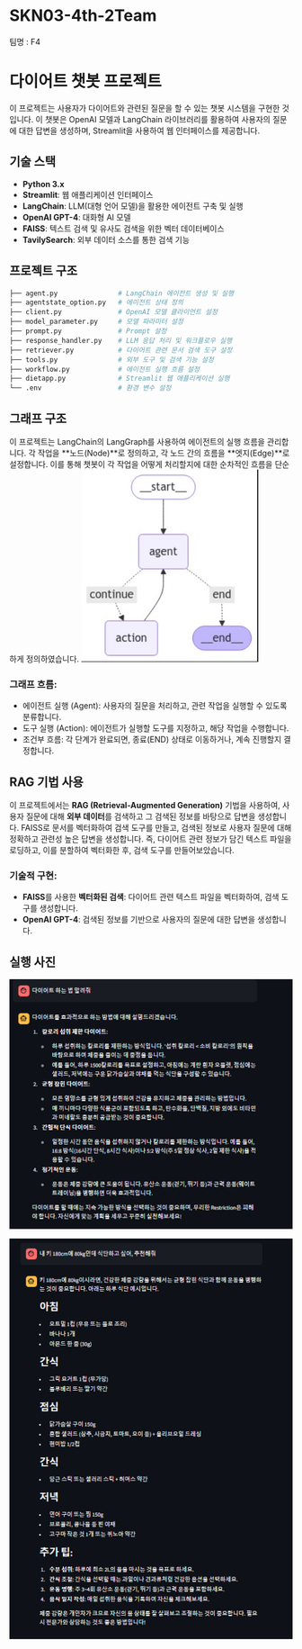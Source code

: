 # SKN03-4th-2Team
팀명 : F4

# 다이어트 챗봇 프로젝트

이 프로젝트는 사용자가 다이어트와 관련된 질문을 할 수 있는 챗봇 시스템을 구현한 것입니다. 이 챗봇은 OpenAI 모델과 LangChain 라이브러리를 활용하여 사용자의 질문에 대한 답변을 생성하며, Streamlit을 사용하여 웹 인터페이스를 제공합니다.

## 기술 스택

- **Python 3.x**
- **Streamlit**: 웹 애플리케이션 인터페이스
- **LangChain**: LLM(대형 언어 모델)을 활용한 에이전트 구축 및 실행
- **OpenAI GPT-4**: 대화형 AI 모델
- **FAISS**: 텍스트 검색 및 유사도 검색을 위한 벡터 데이터베이스
- **TavilySearch**: 외부 데이터 소스를 통한 검색 기능

## 프로젝트 구조

```bash
├── agent.py               # LangChain 에이전트 생성 및 실행
├── agentstate_option.py   # 에이전트 상태 정의
├── client.py              # OpenAI 모델 클라이언트 설정
├── model_parameter.py     # 모델 파라미터 설정
├── prompt.py              # Prompt 설정
├── response_handler.py    # LLM 응답 처리 및 워크플로우 실행
├── retriever.py           # 다이어트 관련 문서 검색 도구 설정
├── tools.py               # 외부 도구 및 검색 기능 설정
├── workflow.py            # 에이전트 실행 흐름 설정
├── dietapp.py             # Streamlit 웹 애플리케이션 실행
└── .env                   # 환경 변수 설정
```

## 그래프 구조 
이 프로젝트는 LangChain의 LangGraph를 사용하여 에이전트의 실행 흐름을 관리합니다. 각 작업을 **노드(Node)**로 정의하고, 각 노드 간의 흐름을 **엣지(Edge)**로 설정합니다. 이를 통해 챗봇이 각 작업을 어떻게 처리할지에 대한 순차적인 흐름을 단순하게 정의하였습니다.
![LangGraph](PJY_MiniProject/images/langgraph.png)

### **그래프 흐름**:
- 에이전트 실행 (Agent): 사용자의 질문을 처리하고, 관련 작업을 실행할 수 있도록 분류합니다.
- 도구 실행 (Action): 에이전트가 실행할 도구를 지정하고, 해당 작업을 수행합니다.
- 조건부 흐름: 각 단계가 완료되면, 종료(END) 상태로 이동하거나, 계속 진행할지 결정합니다.

## RAG 기법 사용
이 프로젝트에서는 **RAG (Retrieval-Augmented Generation)** 기법을 사용하여, 사용자 질문에 대해 **외부 데이터**를 검색하고 그 검색된 정보를 바탕으로 답변을 생성합니다. FAISS로 문서를 벡터화하여 검색 도구를 만들고, 검색된 정보로 사용자 질문에 대해 정확하고 관련성 높은 답변을 생성합니다.
즉, 다이어트 관련 정보가 담긴 텍스트 파일을 로딩하고, 이를 분할하여 벡터화한 후, 검색 도구를 만들어보았습니다.
  
### **기술적 구현**:
- **FAISS**를 사용한 **벡터화된 검색**: 다이어트 관련 텍스트 파일을 벡터화하여, 검색 도구를 생성합니다.
- **OpenAI GPT-4**: 검색된 정보를 기반으로 사용자의 질문에 대한 답변을 생성합니다.

## 실행 사진 
![image](PJY_MiniProject/images/다이어트챗봇_결과사진_1.png)

![image2](PJY_MiniProject/images/다이어트챗봇_결과사진_2.png)